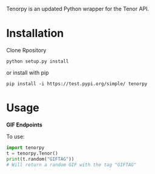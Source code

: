 Tenorpy is an updated Python wrapper for the Tenor API.

Installation
===============
Clone Rpository

``python setup.py install``

or install with pip

``pip install -i https://test.pypi.org/simple/ tenorpy``

Usage
=====
**GIF Endpoints**

To use:

````python
import tenorpy
t = tenorpy.Tenor()
print(t.random("GIFTAG"))
# Will return a random GIF with the tag "GIFTAG"
````
